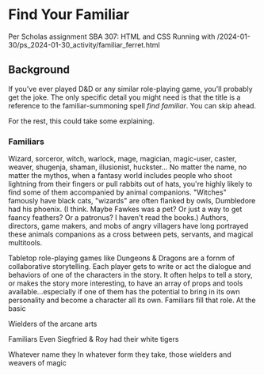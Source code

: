 # Find Your Familiar
Per Scholas assignment SBA 307: HTML and CSS
Running with /2024-01-30/ps_2024-01-30_activity/familiar_ferret.html

## Background

If you've ever played D&D or any similar role-playing game, you'll probably get the joke. The only specific detail you might need is that the title is a reference to the familiar-summoning spell _find familiar_. You can skip ahead.

For the rest, this could take some explaining.

### Familiars

Wizard, sorceror, witch, warlock, mage, magician, magic-user, caster, weaver, shugenja, shaman, illusionist, huckster... No matter the name, no matter the mythos, when a fantasy world includes people who shoot lightning from their fingers or pull rabbits out of hats, you're highly likely to find some of them accompanied by animal companions. "Witches" famously have black cats, "wizards" are often flanked by owls, Dumbledore had his phoenix. (I think. Maybe Fawkes was a pet? Or just a way to get faancy feathers? Or a patronus? I haven't read the books.) Authors, directors, game makers, and mobs of angry villagers have long portrayed these animals companions as a cross between pets, servants, and magical multitools.

Tabletop role-playing games like Dungeons & Dragons are a fornm of collaborative storytelling. Each player gets to write or act the dialogue and behaviors of one of the characters in the story. It often helps to tell a story, or makes the story more interesting, to have an array of props and tools available...especially if one of them has the potential to bring in its own personality and become a character all its own. Familiars fill that role. At the basic 


Wielders of the arcane arts 

Familiars 
 Even Siegfried & Roy had their white tigers

Whatever name they In whatever form they take, those wielders and weavers of magic 